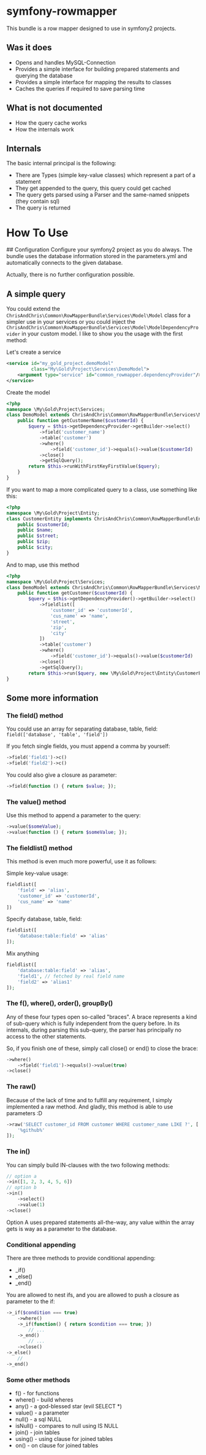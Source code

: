 # symfony-rowmapper
This bundle is a row mapper designed to use in symfony2 projects.

## Was it does
* Opens and handles MySQL-Connection
* Provides a simple interface for building prepared statements and querying the database
* Provides a simple interface for mapping the results to classes
* Caches the queries if required to save parsing time

## What is not documented
* How the query cache works
* How the internals work

## Internals
The basic internal principal is the following:
* There are Types (simple key-value classes) which represent a part of a statement
* They get appended to the query, this query could get cached
* The query gets parsed using a Parser and the same-named snippets (they contain sql)
* The query is returned

# How To Use
## Configuration
Configure your symfony2 project as you do always. The bundle uses the database
information stored in the parameters.yml and automatically connects to the given
database.

Actually, there is no further configuration possible.

## A simple query
You could extend the `ChrisAndChris\Common\RowMapperBundle\Services\Model\Model` class
for a simpler use in your services or you could inject the
`ChrisAndChris\Common\RowMapperBundle\Services\Model\ModelDependencyProvider` in your
custom model. I like to show you the usage with the first method:

Let's create a service

```xml
<service id="my_gold_project.demoModel"
         class="My\Gold\Project\Services\DemoModel">
    <argument type="service" id="common_rowmapper.dependencyProvider"/>
</service>
```

Create the model
```php
<?php
namespace \My\Gold\Project\Services;
class DemoModel extends ChrisAndChris\Common\RowMapperBundle\Services\Model\Model {
    public function getCustomerName($customerId) {
        $query = $this->getDependencyProvider->getBuilder->select()
            ->field('customer_name')
            ->table('customer')
            ->where()
                ->field('customer_id')->equals()->value($customerId)
            ->close()
            ->getSqlQuery();
        return $this->runWithFirstKeyFirstValue($query);
    }
}
```

If you want to map a more complicated query to a class, use something like this:
```php
<?php
namespace \My\Gold\Project\Entity;
class CustomerEntity implements ChrisAndChris\Common\RowMapperBundle\Entity\Entity {
    public $customerId;
    public $name;
    public $street;
    public $zip;
    public $city;
}
```

And to map, use this method
```php
<?php
namespace \My\Gold\Project\Services;
class DemoModel extends ChrisAndChris\Common\RowMapperBundle\Services\Model\Model {
    public function getCustomer($customerId) {
        $query = $this->getDependencyProvider()->getBuilder->select()
            ->fieldlist([
                'customer_id' => 'customerId',
                'cus_name' => 'name',
                'street',
                'zip',
                'city'
            ])
            ->table('customer')
            ->where()
                ->field('customer_id')->equals()->value($customerId)
            ->close()
            ->getSqlQuery();
        return $this->run($query, new \My\Gold\Project\Entity\CustomerEntity());
}
```
## Some more information

### The field() method
You could use an array for separating database, table, field:
```field(['database', 'table', 'field'])```

If you fetch single fields, you must append a comma by yourself:
```php
->field('field1')->c()
->field('field2')->c()
```

You could also give a closure as parameter:
```php
->field(function () { return $value; });
```

### The value() method
Use this method to append a parameter to the query:
```php
->value($someValue);
->value(function () { return $someValue; });
```

### The fieldlist() method
This method is even much more powerful, use it as follows:

Simple key-value usage:
```php
fieldlist([
    'field' => 'alias',
    'customer_id' => 'customerId',
    'cus_name' => 'name'
])
```

Specify database, table, field:
```php
fieldlist([
    'database:table:field' => 'alias'
]);
```

Mix anything
```php
fieldlist([
    'database:table:field' => 'alias',
    'field1', // fetched by real field name
    'field2' => 'alias1'
]);
```
### The f(), where(), order(), groupBy()
Any of these four types open so-called "braces". A brace represents a kind of
sub-query which is fully independent from the query before. In its internals, during
parsing this sub-query, the parser has principally no access to the other statements.

So, if you finish one of these, simply call close() or end() to close the brace:
```php
->where()
    ->field('field1')->equals()->value(true)
->close()
```

### The raw()
Because of the lack of time and to fulfill any requirement, I simply implemented
a raw method. And gladly, this method is able to use parameters :D

```php
->raw('SELECT customer_id FROM customer WHERE customer_name LIKE ?', [
    '%github%'
]);
```

### The in()
You can simply build IN-clauses with the two following methods:

```php
// option a
->in([1, 2, 3, 4, 5, 6])
// option b
->in()
    ->select()
    ->value(1)
->close()
```

Option A uses prepared statements all-the-way, any value within the array gets
is way as a parameter to the database.

### Conditional appending
There are three methods to provide conditional appending:
* _if()
* _else()
* _end()

You are allowed to nest ifs, and you are allowed to push a closure as parameter to the if:
```php
->_if($condition === true)
    ->where()
    ->_if(function() { return $condition === true; })
        // ...
    ->_end()
        // ...
    ->close()
->_else()
    //
->_end()
```

### Some other methods
* f() - for functions
* where() - build wheres
* any() - a god-blessed star (evil SELECT *)
* value() - a parameter
* null() - a sql NULL
* isNull() - compares to null using IS NULL
* join() - join tables
* using() - using clause for joined tables
* on() -  on clause for joined tables
